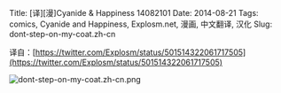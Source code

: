 Title: [译][漫]Cyanide & Happiness 14082101
Date: 2014-08-21
Tags: comics, Cyanide and Happiness, Explosm.net, 漫画, 中文翻译, 汉化
Slug: dont-step-on-my-coat.zh-cn

译自：[https://twitter.com/Explosm/status/501514322061717505](https://twitter.com/Explosm/status/501514322061717505)


![dont-step-on-my-coat.zh-cn.png](/static/images/comics/dont-step-on-my-coat.zh-cn.png)




